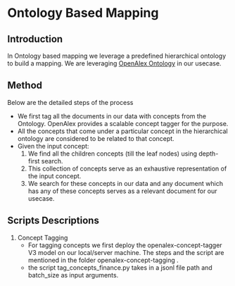 # Ontology Based Mapping

## Introduction
In Ontology based mapping we leverage a predefined hierarchical ontology to build a mapping. We are leveraging [OpenAlex Ontology](https://docs.google.com/spreadsheets/d/1LBFHjPt4rj_9r0t0TTAlT68NwOtNH8Z21lBMsJDMoZg/edit#gid=575855905) in our usecase.

## Method
Below are the detailed steps of the process
- We first tag all the documents in our data with concepts from the Ontology. OpenAlex provides a scalable concept tagger for the purpose.
- All the concepts that come under a particular concept in the hierarchical ontology are considered to be related to that concept.
- Given the input concept:
    1. We find all the children concepts (till the leaf nodes) using depth-first search.
    2. This collection of concepts serve as an exhaustive representation of the input concept.
    3. We search for these concepts in our data and any document which has any of these concepts serves as a relevant document for our usecase. 

## Scripts Descriptions
1. Concept Tagging
    - For tagging concepts we first deploy the openalex-concept-tagger V3 model on our local/server machine. The steps and the script are mentioned in the folder openalex-concept-tagging .
    - the script tag_concepts_finance.py takes in a jsonl file path and batch_size as input arguments. 
